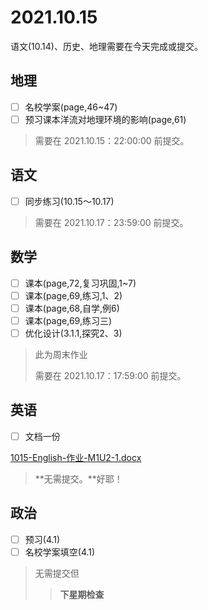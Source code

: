 # 2021.10.15

语文(10.14)、历史、地理需要在今天完成或提交。

## 地理

- [ ] 名校学案(page,46~47)
- [ ] 预习课本洋流对地理环境的影响(page,61)

> 需要在 2021.10.15：22:00:00 前提交。

## 语文

- [ ] 同步练习(10.15～10.17)

> 需要在 2021.10.17：23:59:00 前提交。

## 数学

- [ ] 课本(page,72,复习巩固,1~7)
- [ ] 课本(page,69,练习,1、2)
- [ ] 课本(page,68,自学,例6)
- [ ] 课本(page,69,练习三)
- [ ] 优化设计(3.1.1,探究2、3)

> 此为周末作业
>
> 需要在 2021.10.17：17:59:00 前提交。

## 英语

- [ ] 文档一份

[1015-English-作业-M1U2-1.docx](../File/1015-English-作业-M1U2-1.docx)

> **无需提交。**好耶！

## 政治

- [ ] 预习(4.1)
- [ ] 名校学案填空(4.1)

> 无需提交但
> > **下星期检查**
